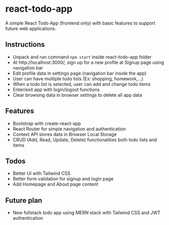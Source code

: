 # react-todo-app
A simple React Todo App (frontend only) with basic features to support future web applications.

## Instructions
* Unpack and run command ```npm start``` inside react-todo-app folder
* At http://localhost:3000/, sign up for a new profile at Signup page using navigation bar
* Edit profile data in settings page (navigation bar inside the app)
* User can have multiple todo lists (Ex: shopping, homework,...)
* When a todo list is selected, user can add and change todo items
* Enter/exit app with login/logout functions
* Clear browsing data in browser settings to delete all app data 

## Features
* Bootstrap with create-react-app
* React Router for simple navigation and authentication
* Context API stores data in Browser Local Storage
* CRUD (Add, Read, Update, Delete) functionalities both todo lists and items

## Todos
* Better UI with Tailwind CSS 
* Better form validation for signup and login page
* Add Homepage and About page content

## Future plan
* New fullstack todo app using MERN stack with Tailwind CSS and JWT authentication
